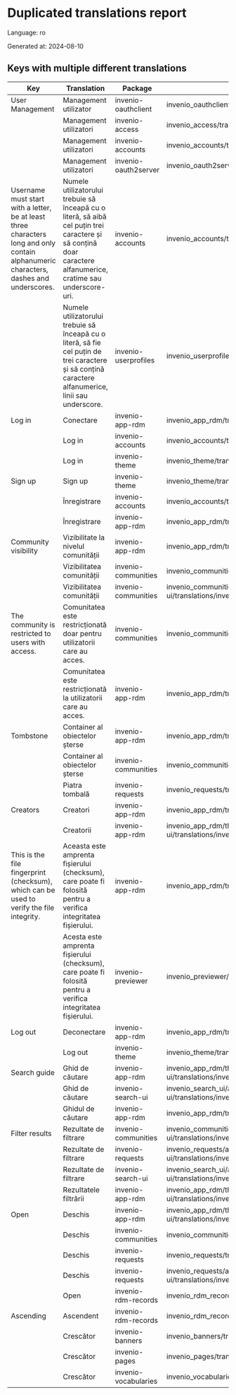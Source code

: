 # Duplicated translations report

Language: ro

Generated at: 2024-08-10


## Keys with multiple different translations


| Key | Translation | Package | File |
| --- | --- | --- | --- |
| User Management| Management utilizator | invenio-oauthclient | invenio_oauthclient/translations/ro/LC_MESSAGES/messages.po |
|| Management utilizatori | invenio-access | invenio_access/translations/ro/LC_MESSAGES/messages.po |
|| Management utilizatori | invenio-accounts | invenio_accounts/translations/ro/LC_MESSAGES/messages.po |
|| Management utilizatori | invenio-oauth2server | invenio_oauth2server/translations/ro/LC_MESSAGES/messages.po |
| Username must start with a letter, be at least three characters long and only contain alphanumeric characters, dashes and underscores.| Numele utilizatorului trebuie să înceapă cu o literă, să aibă cel puțin trei caractere și să conțină doar caractere alfanumerice, cratime sau underscore-uri. | invenio-accounts | invenio_accounts/translations/ro/LC_MESSAGES/messages.po |
|| Numele utilizatorului trebuie să înceapă cu o literă, să fie cel puțin de trei caractere și să conțină caractere alfanumerice, linii sau underscore. | invenio-userprofiles | invenio_userprofiles/translations/ro/LC_MESSAGES/messages.po |
| Log in| Conectare | invenio-app-rdm | invenio_app_rdm/translations/ro/LC_MESSAGES/messages.po |
|| Log in | invenio-accounts | invenio_accounts/translations/ro/LC_MESSAGES/messages.po |
|| Log in | invenio-theme | invenio_theme/translations/ro/LC_MESSAGES/messages.po |
| Sign up| Sign up | invenio-theme | invenio_theme/translations/ro/LC_MESSAGES/messages.po |
|| Înregistrare | invenio-accounts | invenio_accounts/translations/ro/LC_MESSAGES/messages.po |
|| Înregistrare | invenio-app-rdm | invenio_app_rdm/translations/ro/LC_MESSAGES/messages.po |
| Community visibility| Vizibilitate la nivelul comunității | invenio-app-rdm | invenio_app_rdm/translations/ro/LC_MESSAGES/messages.po |
|| Vizibilitatea comunității | invenio-communities | invenio_communities/translations/ro/LC_MESSAGES/messages.po |
|| Vizibilitatea comunității | invenio-communities | invenio_communities/assets/semantic-ui/translations/invenio_communities/messages/ro/messages.po |
| The community is restricted to users with access.| Comunitatea este restricționată doar pentru utilizatorii care au acces. | invenio-communities | invenio_communities/translations/ro/LC_MESSAGES/messages.po |
|| Comunitatea este restricționată la utilizatorii care au acces. | invenio-app-rdm | invenio_app_rdm/translations/ro/LC_MESSAGES/messages.po |
| Tombstone| Container al obiectelor șterse | invenio-app-rdm | invenio_app_rdm/translations/ro/LC_MESSAGES/messages.po |
|| Container al obiectelor șterse | invenio-communities | invenio_communities/translations/ro/LC_MESSAGES/messages.po |
|| Piatra tombală | invenio-requests | invenio_requests/translations/ro/LC_MESSAGES/messages.po |
| Creators| Creatori | invenio-app-rdm | invenio_app_rdm/translations/ro/LC_MESSAGES/messages.po |
|| Creatorii | invenio-app-rdm | invenio_app_rdm/theme/assets/semantic-ui/translations/invenio_app_rdm/messages/ro/messages.po |
| This is the file fingerprint (checksum), which can be used to verify the file integrity.| Aceasta este amprenta fișierului (checksum), care poate fi folosită pentru a verifica integritatea fișierului. | invenio-app-rdm | invenio_app_rdm/translations/ro/LC_MESSAGES/messages.po |
|| Acesta este amprenta fișierului (checksum), care poate fi folosită pentru a verifica integritatea fișierului. | invenio-previewer | invenio_previewer/translations/ro/LC_MESSAGES/messages.po |
| Log out| Deconectare | invenio-app-rdm | invenio_app_rdm/translations/ro/LC_MESSAGES/messages.po |
|| Log out | invenio-theme | invenio_theme/translations/ro/LC_MESSAGES/messages.po |
| Search guide| Ghid de căutare | invenio-app-rdm | invenio_app_rdm/theme/assets/semantic-ui/translations/invenio_app_rdm/messages/ro/messages.po |
|| Ghid de căutare | invenio-search-ui | invenio_search_ui/assets/semantic-ui/translations/invenio_search_ui/messages/ro/messages.po |
|| Ghidul de căutare | invenio-app-rdm | invenio_app_rdm/translations/ro/LC_MESSAGES/messages.po |
| Filter results| Rezultate de filtrare | invenio-communities | invenio_communities/assets/semantic-ui/translations/invenio_communities/messages/ro/messages.po |
|| Rezultate de filtrare | invenio-requests | invenio_requests/assets/semantic-ui/translations/invenio_requests/messages/ro/messages.po |
|| Rezultate de filtrare | invenio-search-ui | invenio_search_ui/assets/semantic-ui/translations/invenio_search_ui/messages/ro/messages.po |
|| Rezultatele filtrării | invenio-app-rdm | invenio_app_rdm/theme/assets/semantic-ui/translations/invenio_app_rdm/messages/ro/messages.po |
| Open| Deschis | invenio-app-rdm | invenio_app_rdm/theme/assets/semantic-ui/translations/invenio_app_rdm/messages/ro/messages.po |
|| Deschis | invenio-communities | invenio_communities/translations/ro/LC_MESSAGES/messages.po |
|| Deschis | invenio-requests | invenio_requests/translations/ro/LC_MESSAGES/messages.po |
|| Deschis | invenio-requests | invenio_requests/assets/semantic-ui/translations/invenio_requests/messages/ro/messages.po |
|| Open | invenio-rdm-records | invenio_rdm_records/translations/ro/LC_MESSAGES/messages.po |
| Ascending| Ascendent | invenio-rdm-records | invenio_rdm_records/translations/ro/LC_MESSAGES/messages.po |
|| Crescător | invenio-banners | invenio_banners/translations/ro/LC_MESSAGES/messages.po |
|| Crescător | invenio-pages | invenio_pages/translations/ro/LC_MESSAGES/messages.po |
|| Crescător | invenio-vocabularies | invenio_vocabularies/translations/ro/LC_MESSAGES/messages.po |
